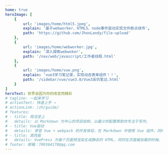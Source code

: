```yaml
---
home: true
heroImage: [
    { 
        url: 'images/home/html5.jpeg', 
        explain: '基于webworker、HTML5、node事件驱动实现文件断点续传',
        path: 'https://github.com/JhonLandy/file-upload'
    },
    {
        url: 'images/home/webworker.jpg',
        explain: '深入探索webwoker',
        path: '/nav/web/javascript/工作者线程.html'
    },
    {
        url: 'images/home/vue.png',
        explain: 'vue3学习笔记录，实现动态表单组件！！',
        path: '/sidebar/vue/vue3.0/Vue3采坑笔记.html'
    }
]
heroText: 世界会因为你的改变而精彩
# tagline: 一起来学习
# actionText: 快速上手 →
# actionLink: /zh/guide/
# features:
# - title: 简洁至上
#   details: 以 Markdown 为中心的项目结构，以最少的配置帮助你专注于写作。
# - title: Vue驱动
#   details: 享受 Vue + webpack 的开发体验，在 Markdown 中使用 Vue 组件，同时可以使用 Vue 来开发自定义主题。
# - title: 高性能
#   details: VuePress 为每个页面预渲染生成静态的 HTML，同时在页面被加载的时候，将作为 SPA 运行。
# footer: 邮箱：709364178@qq.com
---
```

